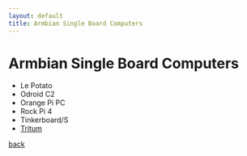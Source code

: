 ```yaml
---
layout: default
title: Armbian Single Board Computers
---
```


# Armbian Single Board Computers

*   Le Potato
*   Odroid C2
*   Orange Pi PC
*   Rock Pi 4
*   Tinkerboard/S
*   [Tritum](./tritium/)

[back](../)

